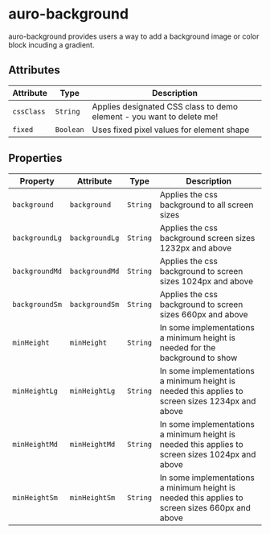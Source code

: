 # auro-background

auro-background provides users a way to add a background image or color block incuding a gradient.

## Attributes

| Attribute  | Type      | Description                                      |
|------------|-----------|--------------------------------------------------|
| `cssClass` | `String`  | Applies designated CSS class to demo element - you want to delete me! |
| `fixed`    | `Boolean` | Uses fixed pixel values for element shape        |

## Properties

| Property       | Attribute      | Type     | Description                                      |
|----------------|----------------|----------|--------------------------------------------------|
| `background`   | `background`   | `String` | Applies the css background to all screen sizes   |
| `backgroundLg` | `backgroundLg` | `String` | Applies the css background screen sizes 1232px and above |
| `backgroundMd` | `backgroundMd` | `String` | Applies the css background to screen sizes 1024px and above |
| `backgroundSm` | `backgroundSm` | `String` | Applies the css background to screen sizes 660px and above |
| `minHeight`    | `minHeight`    | `String` | In some implementations a minimum height is needed for the background to show |
| `minHeightLg`  | `minHeightLg`  | `String` | In some implementations a minimum height is needed this applies to screen sizes 1234px and above |
| `minHeightMd`  | `minHeightMd`  | `String` | In some implementations a minimum height is needed this applies to screen sizes 1024px and above |
| `minHeightSm`  | `minHeightSm`  | `String` | In some implementations a minimum height is needed this applies to screen sizes 660px and above |

